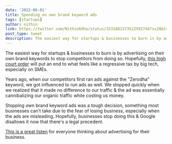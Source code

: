 ```yaml
---
date: '2022-06-01'
title: Spending on own brand keyword ads
tags: [startups]
author: nithin
link: https://twitter.com/Nithin0dha/status/1531881373522591744?s=20&t=o1blvFHWfx9cWoZ6PQSlMg
post_type: tweet
description: The easiest way for startups & businesses to burn is by advertising on their own brand keywords...
---
```


The easiest way for startups & businesses to burn is by advertising on their own brand keywords to stop competitors from doing so. Hopefully, [this high court order](https://www.livemint.com/companies/news/using-trademarked-words-as-keywords-is-infringement-hc-11654015896619.html) will put an end to what feels like a regressive tax by big tech, especially on SMEs.

Years ago, when our competitors first ran ads against the "Zerodha" keyword, we got influenced to run ads as well. We stopped quickly when we realized that it made no difference to our traffic & the ad was essentially cannibalizing our organic traffic while costing us money. 

Stopping own brand keyword ads was a tough decision, something most businesses can’t take due to the fear of losing business, especially when the ads are misleading. Hopefully, businesses stop doing this & Google disallows it now that there's a legal precedent. 

[This is a great listen](https://nithinkamath.me/blog/why-advertising-doesnt-work/) for everyone thinking about advertising for their business.  
